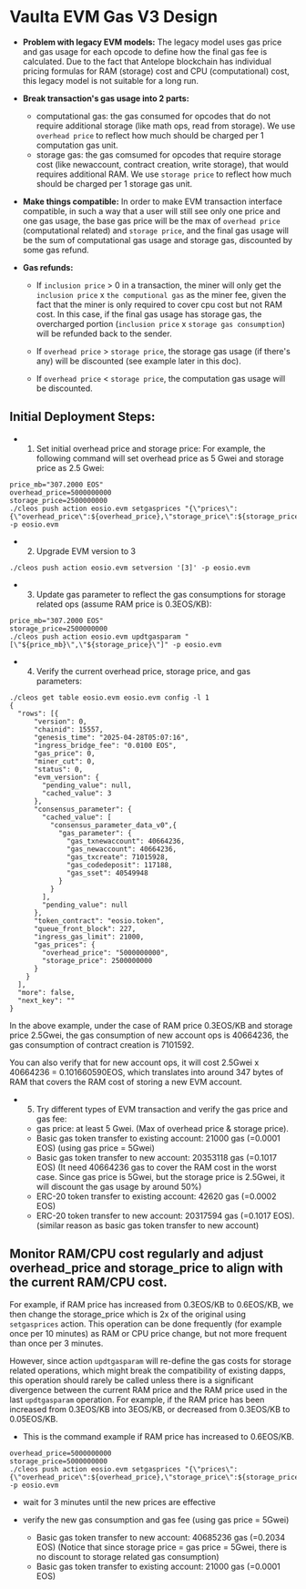 
<b><h1>Vaulta EVM Gas V3 Design</h1></b>

- **Problem with legacy EVM models:**
The legacy model uses gas price and gas usage for each opcode to define how the final gas fee is calculated. Due to the fact that Antelope blockchain has individual pricing formulas for RAM (storage) cost and CPU (computational) cost, this legacy model is not suitable for a long run.

- **Break transaction's gas usage into 2 parts:**
  - computational gas: the gas consumed for opcodes that do not require additional storage (like math ops, read from storage). We use `overhead price` to reflect how much should be charged per 1 computation gas unit.
  - storage gas: the gas comsumed for opcodes that require storage cost (like newaccount, contract creation, write storage), that would requires additional RAM. We use `storage price` to reflect how much should be charged per 1 storage gas unit.

- **Make things compatible:**
In order to make EVM transaction interface compatible, in such a way that a user will still see only one price and one gas usage, the base gas price will be the max of `overhead price` (computational related) and `storage price`, and the final gas usage will be the sum of computational gas usage and storage gas, discounted by some gas refund.

- **Gas refunds:**
  - If `inclusion price` > 0 in a transaction, the miner will only get the `inclusion price` x `the computional gas` as the miner fee, given the fact that the miner is only required to cover cpu cost but not RAM cost. In this case, if the final gas usage has storage gas, the overcharged portion (`inclusion price` x `storage gas consumption`) will be refunded back to the sender.

  - If `overhead price` > `storage price`, the storage gas usage (if there's any) will be discounted (see example later in this doc).

  - If `overhead price` < `storage price`, the computation gas usage will be discounted.
 

<b><h2>Initial Deployment Steps:</h2></b>

- 1. Set initial overhead price and storage price:
For example, the following command will set overhead price as 5 Gwei and storage price as 2.5 Gwei:
```
price_mb="307.2000 EOS"
overhead_price=5000000000
storage_price=2500000000
./cleos push action eosio.evm setgasprices "{\"prices\":{\"overhead_price\":${overhead_price},\"storage_price\":${storage_price}}}" -p eosio.evm
```

- 2. Upgrade EVM version to 3
```
./cleos push action eosio.evm setversion '[3]' -p eosio.evm
```

- 3. Update gas parameter to reflect the gas consumptions for storage related ops (assume RAM price is 0.3EOS/KB):
```
price_mb="307.2000 EOS"
storage_price=2500000000
./cleos push action eosio.evm updtgasparam "[\"${price_mb}\",\"${storage_price}\"]" -p eosio.evm
```

- 4. Verify the current overhead price, storage price, and gas parameters:
```
./cleos get table eosio.evm eosio.evm config -l 1
{
  "rows": [{
      "version": 0,
      "chainid": 15557,
      "genesis_time": "2025-04-28T05:07:16",
      "ingress_bridge_fee": "0.0100 EOS",
      "gas_price": 0,
      "miner_cut": 0,
      "status": 0,
      "evm_version": {
        "pending_value": null,
        "cached_value": 3
      },
      "consensus_parameter": {
        "cached_value": [
          "consensus_parameter_data_v0",{
            "gas_parameter": {
              "gas_txnewaccount": 40664236,
              "gas_newaccount": 40664236,
              "gas_txcreate": 71015928,
              "gas_codedeposit": 117188,
              "gas_sset": 40549948
            }
          }
        ],
        "pending_value": null
      },
      "token_contract": "eosio.token",
      "queue_front_block": 227,
      "ingress_gas_limit": 21000,
      "gas_prices": {
        "overhead_price": "5000000000",
        "storage_price": 2500000000
      }
    }
  ],
  "more": false,
  "next_key": ""
}
```
In the above example, under the case of RAM price 0.3EOS/KB and storage price 2.5Gwei, the gas consumption of new account ops is 40664236, the gas consumption of contract creation is 7101592. 

You can also verify that for new account ops, it will cost 2.5Gwei x 40664236 = 0.101660590EOS, which translates into around 347 bytes of RAM that covers the RAM cost of storing a new EVM account.


- 5. Try different types of EVM transaction and verify the gas price and gas fee:
    - gas price: at least 5 Gwei. (Max of overhead price & storage price).
    - Basic gas token transfer to existing account: 21000 gas (=0.0001 EOS) (using gas price = 5Gwei)
    - Basic gas token transfer to new account: 20353118 gas (=0.1017 EOS) (It need 40664236 gas to cover the RAM cost in the worst case. Since gas price is 5Gwei, but the storage price is 2.5Gwei, it will discount the gas usage by around 50%)
    - ERC-20 token transfer to existing account: 42620 gas (=0.0002 EOS)
    - ERC-20 token transfer to new account: 20317594 gas (=0.1017 EOS). (similar reason as basic gas token transfer to new account)


<h2><b>Monitor RAM/CPU cost regularly and adjust overhead_price and storage_price to align with the current RAM/CPU cost.</b></h2>

For example, if RAM price has increased from 0.3EOS/KB to 0.6EOS/KB, we then change the storage_price which is 2x of the original using `setgasprices` action. This operation can be done frequently (for example once per 10 minutes) as RAM or CPU price change, but not more frequent than once per 3 minutes.

However, since action `updtgasparam` will re-define the gas costs for storage related operations, which might break the compatibility of existing dapps, this operation should rarely be called unless there is a significant divergence between the current RAM price and the RAM price used in the last `updtgasparam` operation. For example, if the RAM price has been increased from 0.3EOS/KB into 3EOS/KB, or decreased from 0.3EOS/KB to 0.05EOS/KB.

- This is the command example if RAM price has increased to 0.6EOS/KB. 
```
overhead_price=5000000000
storage_price=5000000000
./cleos push action eosio.evm setgasprices "{\"prices\":{\"overhead_price\":${overhead_price},\"storage_price\":${storage_price}}}" -p eosio.evm
```

- wait for 3 minutes until the new prices are effective

- verify the new gas consumption and gas fee (using gas price = 5Gwei)
    - Basic gas token transfer to new account: 40685236 gas (=0.2034 EOS) (Notice that since storage price = gas price = 5Gwei, there is no discount to storage related gas consumption)
    - Basic gas token transfer to existing account: 21000 gas (=0.0001 EOS)

